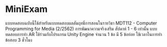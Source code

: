 # MiniExam
แบบทดสอบฉบับนี้ใช้สำหรับแบบทดสอบผลสัมฤทธิ์การสอนในรายวิชา MDT112 - Computer Programming for Media (2/2562) การพัฒนาความจริงเสริม สัปดาห์ 1 - 6 เท่านั้น แบบทดสอบการทำ AR ใช้ร่วมกับโปรแกรม Unity Engine จำนวน 1 ข้อ  มี 5 ข้อย่อย ใช้เวลาในการทำข้อสอบ 3 ชั่วโมง

